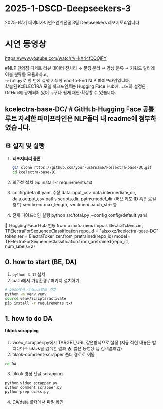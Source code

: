 # 2025-1-DSCD-Deepseekers-3
2025-1학기 데이터사이언스연계전공 3팀 Deepseekers 레포지토리입니다.

# 시연 동영상
https://www.youtube.com/watch?v=kX44fCQQjFY

#NLP
편의점 디저트 리뷰 데이터 전처리 → 문장 분리 → 감성 분류 → 키워드 멀티레이블 분류를 모듈화하고,  
`total.py`로 한 번에 실행 가능한 end-to-End NLP 파이프라인입니다.  
학습된 KcELECTRA 모델 체크포인트는 Hugging Face Hub에, 코드와 설정은 GitHub에 공개되어 있어 누구나 쉽게 재현·확장할 수 있습니다.

kcelectra-base-DC/ # GitHub·Hugging Face 공통 루트
자세한 파이프라인은 NLP폴더 내 readme에 첨부하였습니다.
---

## ⚙️ 설치 및 실행

1. **레포지터리 클론**  
   ```bash
   git clone https://github.com/your-username/kcelectra-base-DC.git
   cd kcelectra-base-DC
2. 의존성 설치
pip install -r requirements.txt

3. config/default.yaml 수정
data.input_csv, data.intermediate_dir, data.output_csv
paths.scripts_dir, paths.model_dir (허브 레포 ID 혹은 로컬 경로)
sentiment.max_length, sentiment.batch_size 등

4. 전체 파이프라인 실행
python src/total.py --config config/default.yaml


🚀 Hugging Face Hub 연동
from transformers import ElectraTokenizer, TFElectraForSequenceClassification
repo_id = "alsxxxz/kcelectra-base-DC"
tokenizer = ElectraTokenizer.from_pretrained(repo_id)
model     = TFElectraForSequenceClassification.from_pretrained(repo_id, num_labels=2)



## 0. how to start (BE, DA)
1. `python 3.12` 설치
2. bash에서 가상환경 / 패키지 설치하기
```bash
# bash에서 아래스크립트 기입
python -m venv venv
source venv/Scripts/activate
pip install -r requirements.txt
```

## 1. how to do DA

#### tiktok scrapping
1. video_scrapper.py에서 TARGET_URL 같은방식으로 설정 (지금 적힌 내용은 밤티라미수 tiktok을 검색한 결과 중, 짧은 동영상 탭 검색결과임)
2. tiktok-comment-scrapper 폴더 경로로 이동
```bash
cd DA
```
3. tiktok 영상 댓글 scrapping
```bash
python video_scrapper.py
python comment_scrapper.py
python preprocess.py
```
4. DA/data 폴더에서 파일 확인
   
